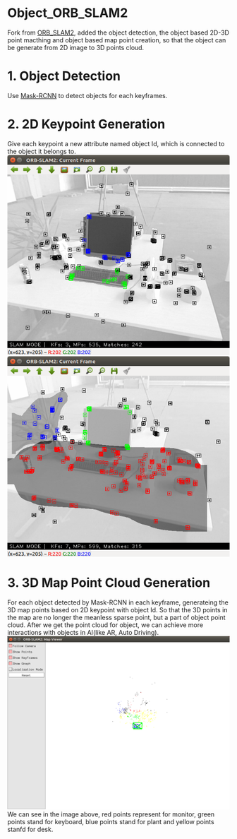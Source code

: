 # Object_ORB_SLAM2
Fork from [ORB_SLAM2](https://github.com/raulmur/ORB_SLAM2), added the object detection, the object based 2D-3D point macthing and object based map point creation, so that the object can be generate from 2D image to 3D points cloud.

# 1. Object Detection
Use [Mask-RCNN](https://github.com/matterport/Mask_RCNN) to detect objects for each keyframes.

# 2. 2D Keypoint Generation
Give each keypoint a new attribute named object Id, which is connected to the object it belongs to.
![obj1](/res/obj1.png)
![obj2](/res/obj2.png)

# 3. 3D Map Point Cloud Generation
For each object detected by Mask-RCNN in each keyframe, generateing the 3D map points based on 2D keypoint with object Id. So that the 3D points in the map are no longer the meanless sparse point, but a part of object point cloud. After we get the point cloud for object, we can achieve more interactions with objects in AI(like AR, Auto Driving).
![map](/res/mappoint.png)
We can see in the image above, red points represent for monitor, green points stand for keyboard, blue points stand for plant and yellow points stanfd for desk.
